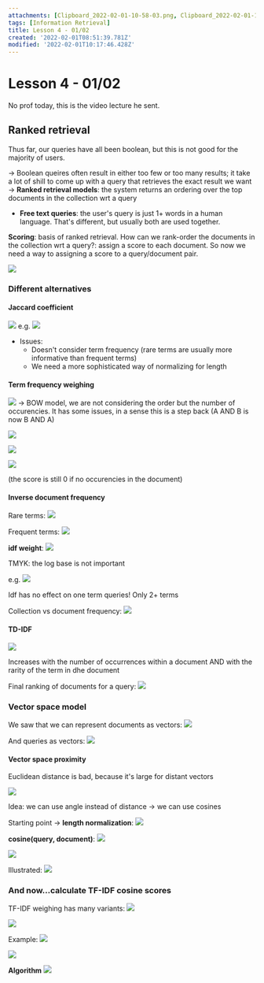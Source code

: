 ```yaml
---
attachments: [Clipboard_2022-02-01-10-58-03.png, Clipboard_2022-02-01-10-59-39.png, Clipboard_2022-02-01-11-00-45.png, Clipboard_2022-02-01-11-27-38.png, Clipboard_2022-02-01-11-29-09.png, Clipboard_2022-02-01-11-30-06.png, Clipboard_2022-02-01-11-30-31.png, Clipboard_2022-02-01-11-32-05.png, Clipboard_2022-02-01-11-32-26.png, Clipboard_2022-02-01-11-33-18.png, Clipboard_2022-02-01-11-34-32.png, Clipboard_2022-02-01-11-37-30.png, Clipboard_2022-02-01-11-39-45.png, Clipboard_2022-02-01-11-40-42.png, Clipboard_2022-02-01-12-01-19.png, Clipboard_2022-02-01-12-02-02.png, Clipboard_2022-02-01-12-03-09.png, Clipboard_2022-02-01-12-09-04.png, Clipboard_2022-02-01-12-09-31.png, Clipboard_2022-02-01-12-10-33.png, Clipboard_2022-02-01-12-10-52.png, Clipboard_2022-02-01-12-13-05.png, Clipboard_2022-02-01-12-14-07.png, Clipboard_2022-02-01-12-15-26.png, Clipboard_2022-02-01-12-16-57.png, Clipboard_2022-02-01-12-17-31.png]
tags: [Information Retrieval]
title: Lesson 4 - 01/02
created: '2022-02-01T08:51:39.781Z'
modified: '2022-02-01T10:17:46.428Z'
---
```


# Lesson 4 - 01/02

No prof today, this is the video lecture he sent.

## Ranked retrieval

Thus far, our queries have all been boolean, but this is not good for the majority of users.

-> Boolean queires often result in either too few or too many results; it take a lot of shill to come up with a query that retrieves the exact result we want -> **Ranked retrieval models**: the system returns an ordering over the top documents in the collection wrt a query

- **Free text queries**: the user's query is just 1+ words in a human language. That's different, but usually both are used together.

**Scoring**: basis of ranked retrieval. How can we rank-order the documents in the collection wrt a query?: assign a score to each document. So now we need a way to assigning a score to a query/document pair.

![](@attachment/Clipboard_2022-02-01-10-58-03.png)

### Different alternatives

#### Jaccard coefficient

![](@attachment/Clipboard_2022-02-01-10-59-39.png)
e.g. ![](@attachment/Clipboard_2022-02-01-11-00-45.png)
  
- Issues:
  - Doesn't consider term frequency (rare terms are usually more informative than frequent terms)
  - We need a more sophisticated way of normalizing for length

#### Term frequency weighing

![](@attachment/Clipboard_2022-02-01-11-27-38.png) -> BOW model, we are not considering the order but the number of occurencies. It has some issues, in a sense this is a step back (A AND B is now B AND A)

![](@attachment/Clipboard_2022-02-01-11-29-09.png)

![](@attachment/Clipboard_2022-02-01-11-30-06.png)

![](@attachment/Clipboard_2022-02-01-11-30-31.png)

(the score is still 0 if no occurencies in the document)

#### Inverse document frequency

Rare terms:
![](@attachment/Clipboard_2022-02-01-11-32-05.png)

Frequent terms:
![](@attachment/Clipboard_2022-02-01-11-32-26.png)

**idf weight**: ![](@attachment/Clipboard_2022-02-01-11-33-18.png)

TMYK: the log base is not important

e.g.
![](@attachment/Clipboard_2022-02-01-11-34-32.png)

Idf has no effect on one term queries! Only 2+ terms

Collection vs document frequency: ![](@attachment/Clipboard_2022-02-01-11-37-30.png)

#### TD-IDF

![](@attachment/Clipboard_2022-02-01-11-39-45.png)

Increases with the number of occurrences within a document AND with the rarity of the term in dhe document

Final ranking of documents for a query: ![](@attachment/Clipboard_2022-02-01-11-40-42.png)

### Vector space model

We saw that we can represent documents as vectors: ![](@attachment/Clipboard_2022-02-01-12-01-19.png)

And queries as vectors: ![](@attachment/Clipboard_2022-02-01-12-02-02.png)

#### Vector space proximity

Euclidean distance is bad, because it's large for distant vectors

![](@attachment/Clipboard_2022-02-01-12-03-09.png)

Idea: we can use angle instead of distance -> we can use cosines

Starting point -> **length normalization**: ![](@attachment/Clipboard_2022-02-01-12-09-04.png)

**cosine(query, document)**: ![](@attachment/Clipboard_2022-02-01-12-09-31.png)

![](@attachment/Clipboard_2022-02-01-12-10-33.png)

Illustrated: ![](@attachment/Clipboard_2022-02-01-12-10-52.png)

### And now...calculate TF-IDF cosine scores

TF-IDF weighing has many variants: ![](@attachment/Clipboard_2022-02-01-12-13-05.png)

![](@attachment/Clipboard_2022-02-01-12-14-07.png)

Example:
![](@attachment/Clipboard_2022-02-01-12-15-26.png)

![](@attachment/Clipboard_2022-02-01-12-16-57.png)

**Algorithm**
![](@attachment/Clipboard_2022-02-01-12-17-31.png)
